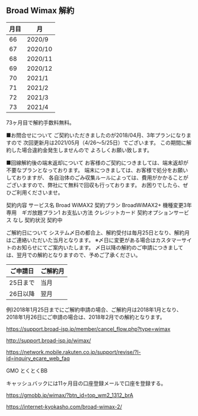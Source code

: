 ## Broad Wimax 解約

| 月目 | 月 |
| --- | --- |
| 66 | 2020/9 |
| 67 | 2020/10 |
| 68 | 2020/11 |
| 69 | 2020/12 |
| 70 | 2021/1 |
| 71 | 2021/2 |
| 72 | 2021/3 |
| 73 | 2021/4 |


73ヶ月目で解約手数料無料。

■お問合せについて
ご契約いただきましたのが2018/04月、3年プランになりますので
次回更新月は2021/05月（4/26～5/25日）でございます。
この期間に解約した場合違約金発生しませんので
よろしくお願い致します。

■回線解約後の端末返却について
お客様のご契約につきましては、端末返却が不要なプランとなっております。
端末につきましては、お客様で処分をお願いしておりますが、
各自治体のごみ収集ルールによっては、費用がかかることがございますので、弊社にて無料で回収も行っております。
お困りでしたら、ぜひご利用くださいませ。

契約内容
サービス名	Broad WiMAX2
契約プラン	BroadWiMAX2+ 機種変更3年専用　ギガ放題プラン1
お支払い方法	クレジットカード
契約オプションサービス	なし
契約状況	契約中

ご解約日について
システム〆日の都合上、解約受付は毎月25日となり、解約月はご連絡いただいた当月となります。
※〆日に変更がある場合はカスタマーサイトのお知らせにてご案内いたします。
〆日以降の解約のご申請につきましては、翌月での解約となりますので、予めご了承ください。

ご申請日 | ご解約月
--- | ---
25日まで | 当月
26日以降 | 翌月

例)2018年1月25日までにご解約申請の場合、ご解約月は2018年1月となり、2018年1月26日にご申請の場合は、2018年2月での解約となります。

https://support.broad-isp.jp/member/cancel_flow.php?type=wimax

http://support.broad-isp.jp/wimax/


https://network.mobile.rakuten.co.jp/support/revise/?l-id=inquiry_ecare_web_faq


GMO とくとくBB

キャッシュバックには11ヶ月目の口座登録メールで口座を登録する。

https://gmobb.jp/wimax/?btn_id=top_wm2_1312_brA

https://internet-kyokasho.com/broad-wimax-2/

